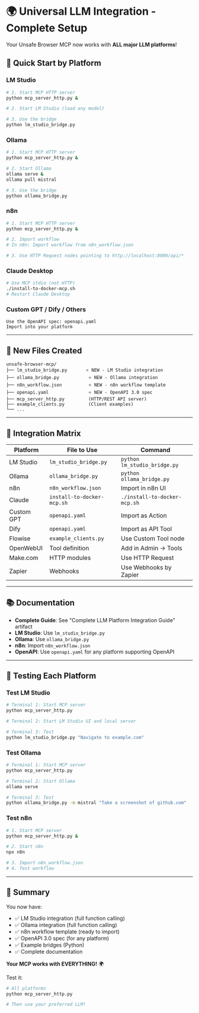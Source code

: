 # 🌍 Universal LLM Integration - Complete Setup

Your Unsafe Browser MCP now works with **ALL major LLM platforms**!

## 🚀 Quick Start by Platform

### LM Studio
```bash
# 1. Start MCP HTTP server
python mcp_server_http.py &

# 2. Start LM Studio (load any model)

# 3. Use the bridge
python lm_studio_bridge.py
```

### Ollama
```bash
# 1. Start MCP HTTP server
python mcp_server_http.py &

# 2. Start Ollama
ollama serve &
ollama pull mistral

# 3. Use the bridge
python ollama_bridge.py
```

### n8n
```bash
# 1. Start MCP HTTP server
python mcp_server_http.py &

# 2. Import workflow
# In n8n: Import workflow from n8n_workflow.json

# 3. Use HTTP Request nodes pointing to http://localhost:8000/api/*
```

### Claude Desktop
```bash
# Use MCP stdio (not HTTP)
./install-to-docker-mcp.sh
# Restart Claude Desktop
```

### Custom GPT / Dify / Others
```
Use the OpenAPI spec: openapi.yaml
Import into your platform
```

---

## 📁 New Files Created

```
unsafe-browser-mcp/
├── lm_studio_bridge.py       ⭐ NEW - LM Studio integration
├── ollama_bridge.py           ⭐ NEW - Ollama integration
├── n8n_workflow.json          ⭐ NEW - n8n workflow template
├── openapi.yaml               ⭐ NEW - OpenAPI 3.0 spec
├── mcp_server_http.py         (HTTP/REST API server)
├── example_clients.py         (Client examples)
└── ...
```

---

## 🎯 Integration Matrix

| Platform | File to Use | Command |
|----------|-------------|---------|
| LM Studio | `lm_studio_bridge.py` | `python lm_studio_bridge.py` |
| Ollama | `ollama_bridge.py` | `python ollama_bridge.py` |
| n8n | `n8n_workflow.json` | Import in n8n UI |
| Claude | `install-to-docker-mcp.sh` | `./install-to-docker-mcp.sh` |
| Custom GPT | `openapi.yaml` | Import as Action |
| Dify | `openapi.yaml` | Import as API Tool |
| Flowise | `example_clients.py` | Use Custom Tool node |
| OpenWebUI | Tool definition | Add in Admin → Tools |
| Make.com | HTTP modules | Use HTTP Request |
| Zapier | Webhooks | Use Webhooks by Zapier |

---

## 📚 Documentation

- **Complete Guide**: See "Complete LLM Platform Integration Guide" artifact
- **LM Studio**: Use `lm_studio_bridge.py`
- **Ollama**: Use `ollama_bridge.py`
- **n8n**: Import `n8n_workflow.json`
- **OpenAPI**: Use `openapi.yaml` for any platform supporting OpenAPI

---

## 🧪 Testing Each Platform

### Test LM Studio
```bash
# Terminal 1: Start MCP server
python mcp_server_http.py

# Terminal 2: Start LM Studio UI and local server

# Terminal 3: Test
python lm_studio_bridge.py "Navigate to example.com"
```

### Test Ollama
```bash
# Terminal 1: Start MCP server
python mcp_server_http.py

# Terminal 2: Start Ollama
ollama serve

# Terminal 3: Test
python ollama_bridge.py -m mistral "Take a screenshot of github.com"
```

### Test n8n
```bash
# 1. Start MCP server
python mcp_server_http.py &

# 2. Start n8n
npx n8n

# 3. Import n8n_workflow.json
# 4. Test workflow
```

---

## 🎉 Summary

You now have:
- ✅ LM Studio integration (full function calling)
- ✅ Ollama integration (full function calling)
- ✅ n8n workflow template (ready to import)
- ✅ OpenAPI 3.0 spec (for any platform)
- ✅ Example bridges (Python)
- ✅ Complete documentation

**Your MCP works with EVERYTHING!** 🌍

Test it:
```bash
# All platforms
python mcp_server_http.py

# Then use your preferred LLM!
```
